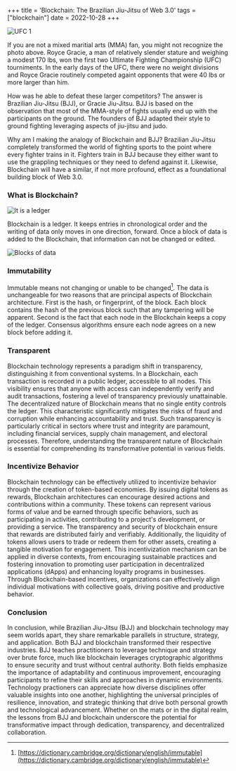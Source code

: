 +++
title = 'Blockchain: The Brazilian Jiu-Jitsu of Web 3.0'
tags = ["blockchain"]
date = 2022-10-28
+++

![UFC 1](../../UFC-1.jpg)

If you are not a mixed maritial arts (MMA) fan, you might not recognize the photo above.  Royce Gracie, a man of relatively slender stature and weighing a modest 170 lbs, won the first two Ultimate Fighting Championship (UFC) tourniments.  In the early days of the UFC, there were no weight divisions and Royce Gracie routinely competed againt opponents that were 40 lbs or more larger than him.

How was he able to defeat these larger competitors?  The answer is Brazilian Jiu-Jitsu (BJJ), or Gracie Jiu-Jitsu.  BJJ is based on the observation that most of the MMA-style of fights usually end up with the participants on the ground.  The founders of BJJ adapted their style to ground fighting leveraging aspects of jiu-jitsu and judo. 

Why am I making the analogy of Blockchain and BJJ?  Brazilian Jiu-Jitsu completely transformed the world of fighting sports to the point where every fighter trains in it.  Fighters train in BJJ because they either want to use the grappling techniques or they need to defend against it.  Likewise, Blockchain will have a similar, if not more profound, effect as a foundational building block of Web 3.0.

### What is Blockchain?

![It is a ledger](../../ledger.png)

Blockchain is a ledger.  It keeps entries in chronological order and the writing of data only moves in one direction, forward.  Once a block of data is added to the Blockchain, that information can not be changed or edited.

![Blocks of data](../../ledger2.png)

### Immutability

Immutable means not changing or unable to be changed[^immutable_footnote].  The data is unchangeable for two reasons that are principal aspects of Blockchain architecture.  First is the hash, or fingerprint, of the block.  Each block contains the hash of the previous block such that any tampering will be apparent.  Second is the fact that each node in the Blockchain keeps a copy of the ledger.  Consensus algorithms ensure each node agrees on a new block before adding it.

### Transparent

Blockchain technology represents a paradigm shift in transparency, distinguishing it from conventional systems. In a Blockchain, each transaction is recorded in a public ledger, accessible to all nodes. This visibility ensures that anyone with access can independently verify and audit transactions, fostering a level of transparency previously unattainable. The decentralized nature of Blockchain means that no single entity controls the ledger.  This characteristic significantly mitigates the risks of fraud and corruption while enhancing accountability and trust. Such transparency is particularly critical in sectors where trust and integrity are paramount, including financial services, supply chain management, and electoral processes. Therefore, understanding the transparent nature of Blockchain is essential for comprehending its transformative potential in various fields.

### Incentivize Behavior

Blockchain technology can be effectively utilized to incentivize behavior through the creation of token-based economies. By issuing digital tokens as rewards, Blockchain architectures can encourage desired actions and contributions within a community. These tokens can represent various forms of value and be earned through specific behaviors, such as participating in activities, contributing to a project's development, or providing a service. The transparency and security of blockchain ensure that rewards are distributed fairly and verifiably. Additionally, the liquidity of tokens allows users to trade or redeem them for other assets, creating a tangible motivation for engagement. This incentivization mechanism can be applied in diverse contexts, from encouraging sustainable practices and fostering innovation to promoting user participation in decentralized applications (dApps) and enhancing loyalty programs in businesses. Through Blockchain-based incentives, organizations can effectively align individual motivations with collective goals, driving positive and productive behavior.

### Conclusion

In conclusion, while Brazilian Jiu-Jitsu (BJJ) and blockchain technology may seem worlds apart, they share remarkable parallels in structure, strategy, and application. Both BJJ and blockchain transformed their respective industries. BJJ teaches practitioners to leverage technique and strategy over brute force, much like blockchain leverages cryptographic algorithms to ensure security and trust without central authority. Both fields emphasize the importance of adaptability and continuous improvement, encouraging participants to refine their skills and approaches in dynamic environments. Technology practioners can appreciate how diverse disciplines offer valuable insights into one another, highlighting the universal principles of resilience, innovation, and strategic thinking that drive both personal growth and technological advancement. Whether on the mats or in the digital realm, the lessons from BJJ and blockchain underscore the potential for transformative impact through dedication, transparency, and decentralized collaboration.


[^immutable_footnote]: [https://dictionary.cambridge.org/dictionary/english/immutable](https://dictionary.cambridge.org/dictionary/english/immutable)

